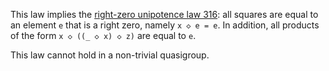 This law implies the [right-zero unipotence law 316](https://teorth.github.io/equational_theories/implications/?316): all squares are equal to an element `e` that is a right zero, namely `x ◇ e = e`.  In addition, all products of the form `x ◇ ((_ ◇ x) ◇ z)` are equal to `e`.

This law cannot hold in a non-trivial quasigroup.
